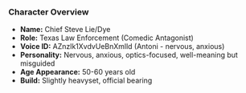 ### Character Overview
- **Name:** Chief Steve Lie/Dye
- **Role:** Texas Law Enforcement (Comedic Antagonist)
- **Voice ID:** AZnzlk1XvdvUeBnXmlld (Antoni - nervous, anxious)
- **Personality:** Nervous, anxious, optics-focused, well-meaning but misguided
- **Age Appearance:** 50-60 years old
- **Build:** Slightly heavyset, official bearing
